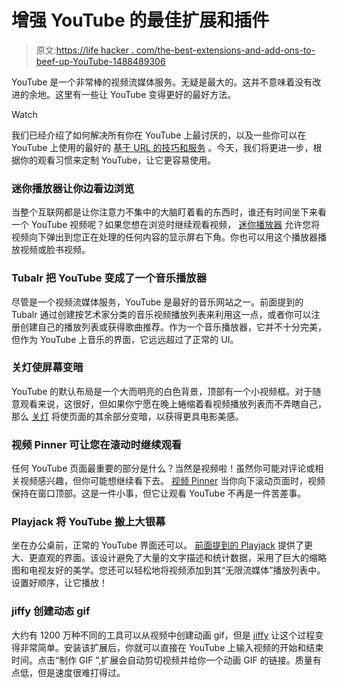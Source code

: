 # 增强 YouTube 的最佳扩展和插件

> 原文:[https://life hacker . com/the-best-extensions-and-add-ons-to-beef-up-YouTube-1488489306](https://lifehacker.com/the-best-extensions-and-add-ons-to-beef-up-youtube-1488489306)

YouTube 是一个非常棒的视频流媒体服务。无疑是最大的。这并不意味着没有改进的余地。这里有一些让 YouTube 变得更好的最好方法。

Watch

我们已经介绍了如何解决所有你在 YouTube 上最讨厌的，以及一些你可以在 YouTube 上使用的最好的 [基于 URL 的技巧和服务](http://lifehacker.com/the-six-best-youtube-url-tricks-1422544868) 。今天，我们将更进一步，根据你的观看习惯来定制 YouTube，让它更容易使用。

### 迷你播放器让你边看边浏览

当整个互联网都是让你注意力不集中的大脑盯着看的东西时，谁还有时间坐下来看一个 YouTube 视频呢？如果您想在浏览时继续观看视频， [迷你播放器](https://chrome.google.com/webstore/detail/mini-player-for-youtube-v/lebpfaphdkaekngclmiimpneheenipnn?utm_source=chrome-ntp-icon) 允许您将视频向下弹出到您正在处理的任何内容的显示屏右下角。你也可以用这个播放器播放视频或脸书视频。

### Tubalr 把 YouTube 变成了一个音乐播放器

尽管是一个视频流媒体服务，YouTube 是最好的音乐网站之一。前面提到的 Tubalr 通过创建按艺术家分类的音乐视频播放列表来利用这一点，或者你可以注册创建自己的播放列表或获得歌曲推荐。作为一个音乐播放器，它并不十分完美，但作为 YouTube 上音乐的界面，它远远超过了正常的 UI。

### 关灯使屏幕变暗

YouTube 的默认布局是一个大而明亮的白色背景，顶部有一个小视频框。对于随意观看来说，这很好，但如果你宁愿在晚上蜷缩着看视频播放列表而不弄瞎自己，那么 [关灯](http://www.stefanvd.net/project/turnoffthelights.htm#.UrRqECJDt8E) 将使页面的其余部分变暗，以获得更具电影美感。

### 视频 Pinner 可让您在滚动时继续观看

任何 YouTube 页面最重要的部分是什么？当然是视频啦！虽然你可能对评论或相关视频感兴趣，但你可能想继续看下去。 [视频 Pinner](https://lifehacker.com/video-pinner-keeps-youtube-videos-on-top-while-scrollin-1465493350) 当你向下滚动页面时，视频保持在窗口顶部。这是一件小事，但它让观看 YouTube 不再是一件苦差事。

### Playjack 将 YouTube 搬上大银幕

坐在办公桌前，正常的 YouTube 界面还可以。 [前面提到的 Playjack](https://lifehacker.com/playjack-offers-infinite-streaming-improved-browsin-925674219) 提供了更大、更直观的界面。该设计避免了大量的文字描述和统计数据，采用了巨大的缩略图和电视友好的美学。您还可以轻松地将视频添加到其“无限流媒体”播放列表中。设置好顺序，让它播放！

### jiffy 创建动态 gif

大约有 1200 万种不同的工具可以从视频中创建动画 gif，但是 [jiffy](http://www.reddit.com/r/JiffyBot/comments/1s4vei/psa_jiffy_is_now_a_chrome_extension/) 让这个过程变得非常简单。安装该扩展后，你就可以直接在 YouTube 上输入视频的开始和结束时间。点击“制作 GIF ”,扩展会自动剪切视频并给你一个动画 GIF 的链接。质量有点低，但是速度很难打得过。
